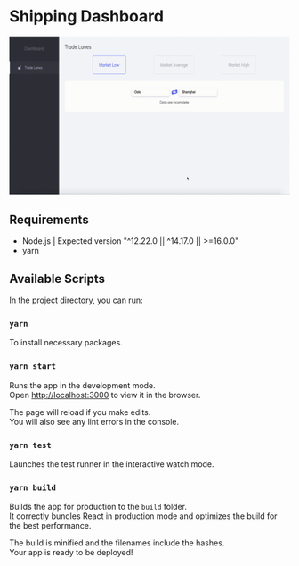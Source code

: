 # Shipping Dashboard

![image](./preview.gif)

## Requirements
* Node.js | Expected version "^12.22.0 || ^14.17.0 || >=16.0.0"
* yarn

## Available Scripts

In the project directory, you can run:

### `yarn`
To install necessary packages.

### `yarn start`

Runs the app in the development mode.<br />
Open [http://localhost:3000](http://localhost:3000) to view it in the browser.

The page will reload if you make edits.<br />
You will also see any lint errors in the console.

### `yarn test`

Launches the test runner in the interactive watch mode.<br />

### `yarn build`

Builds the app for production to the `build` folder.<br />
It correctly bundles React in production mode and optimizes the build for the best performance.

The build is minified and the filenames include the hashes.<br />
Your app is ready to be deployed!
